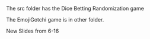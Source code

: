 
The src folder has the Dice Betting Randomization game

The EmojiGotchi game is in other folder. 

New Slides from 6-16
